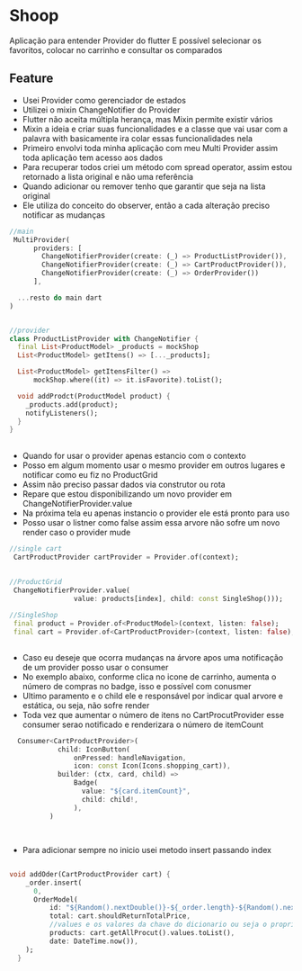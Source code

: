 # Shoop 
Aplicação para entender Provider do flutter
E possível selecionar os favoritos, colocar no carrinho e consultar os comparados


## Feature
- Usei Provider como gerenciador de estados
- Utilizei o mixin ChangeNotifier do Provider
- Flutter não aceita múltipla herança, mas Mixin permite existir vários
- Mixin a ideia e criar suas funcionalidades e a classe que vai usar com a palavra with basicamente ira colar essas funcionalidades nela
- Primeiro envolvi toda minha aplicação com meu Multi Provider assim toda aplicação tem acesso aos dados
- Para recuperar todos criei um método com spread operator, assim estou retornado a lista original e não uma referência
- Quando adicionar ou remover tenho que garantir que seja na lista original
- Ele utiliza do conceito do observer, então a cada alteração  preciso notificar as mudanças



```dart
//main
 MultiProvider(
      providers: [
        ChangeNotifierProvider(create: (_) => ProductListProvider()),
        ChangeNotifierProvider(create: (_) => CartProductProvider()),
        ChangeNotifierProvider(create: (_) => OrderProvider())
      ],

  ...resto do main dart
)


//provider
class ProductListProvider with ChangeNotifier {
  final List<ProductModel> _products = mockShop
  List<ProductModel> getItens() => [..._products];

  List<ProductModel> getItensFilter() =>
      mockShop.where((it) => it.isFavorite).toList();

  void addProdct(ProductModel product) {
    _products.add(product);
    notifyListeners();
  }
}


```

## 
- Quando for usar o provider apenas estancio com o contexto
- Posso em algum momento usar o mesmo provider em outros lugares e notificar como eu fiz no ProductGrid
- Assim não preciso passar dados via construtor ou rota
- Repare que estou disponibilizando um novo provider em  ChangeNotifierProvider.value
- Na próxima tela eu apenas instancio o provider ele está pronto para uso
- Posso usar o listner como false assim essa arvore não sofre um novo render caso o provider mude

```dart
//single cart
 CartProductProvider cartProvider = Provider.of(context);
 
 
//ProductGrid
 ChangeNotifierProvider.value(
                value: products[index], child: const SingleShop()));

//SingleShop
 final product = Provider.of<ProductModel>(context, listen: false);
 final cart = Provider.of<CartProductProvider>(context, listen: false);

```
 
##
- Caso eu deseje que ocorra mudanças na árvore apos uma notificação de um provider posso usar o consumer
- No exemplo abaixo, conforme clica no icone de carrinho, aumenta o número de compras no badge, isso e possível com conusmer
- Ultimo paramento e o child ele e responsável por indicar qual arvore e estática, ou seja, não sofre render
- Toda vez que aumentar o número de itens no CartProcutProvider esse consumer serao notificado e renderizara o número de itemCount

```dart
  Consumer<CartProductProvider>(
            child: IconButton(
                onPressed: handleNavigation,
                icon: const Icon(Icons.shopping_cart)),
            builder: (ctx, card, child) =>
                Badge(
                  value: "${card.itemCount}",
                  child: child!,
                ),
          )



```

## 
- Para adicionar sempre no inicio usei metodo insert passando index


```dart

void addOder(CartProductProvider cart) {
    _order.insert(
      0,
      OrderModel(
          id: "${Random().nextDouble()}-${_order.length}-${Random().nextDouble()}",
          total: cart.shouldReturnTotalPrice,
          //values e os valores da chave do dicionario ou seja o proprio Cart
          products: cart.getAllProcut().values.toList(),
          date: DateTime.now()),
    );
  }


```

